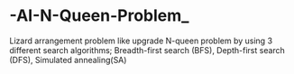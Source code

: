 # -AI-N-Queen-Problem_
Lizard arrangement problem like upgrade N-queen problem by using 3 different search algorithms; Breadth-first search (BFS), Depth-first search (DFS), Simulated annealing(SA)
